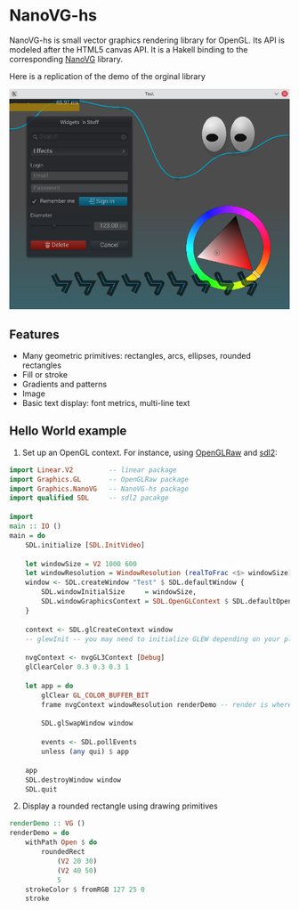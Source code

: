 NanoVG-hs
==================================

NanoVG-hs is small vector graphics rendering library for OpenGL. Its API is modeled after the HTML5 canvas API. It is a Hakell binding to the corresponding [NanoVG](https://github.com/memononen/nanovg) library.

Here is a replication of the demo of the orginal library

![Screenshot](resources/screenshot.png)

## Features

   - Many geometric primitives: rectangles, arcs, ellipses, rounded rectangles
   - Fill or stroke
   - Gradients and patterns
   - Image
   - Basic text display: font metrics, multi-line text

## Hello World example

 1. Set up an OpenGL context. For instance, using [OpenGLRaw](https://hackage.haskell.org/package/OpenGLRaw) and [sdl2](https://hackage.haskell.org/package/sdl2): 

```haskell
import Linear.V2         -- linear package
import Graphics.GL       -- OpenGLRaw package
import Graphics.NanoVG   -- NanoVG-hs package
import qualified SDL     -- sdl2 pacakge

import
main :: IO ()
main = do
    SDL.initialize [SDL.InitVideo]

    let windowSize = V2 1000 600
    let windowResolution = WindowResolution (realToFrac <$> windowSize) 4.0
    window <- SDL.createWindow "Test" $ SDL.defaultWindow {
        SDL.windowInitialSize     = windowSize,
        SDL.windowGraphicsContext = SDL.OpenGLContext $ SDL.defaultOpenGL {SDL.glProfile = SDL.Core SDL.Normal 3 3}
    }
    
    context <- SDL.glCreateContext window
    -- glewInit -- you may need to initialize GLEW depending on your platform

    nvgContext <- nvgGL3Context [Debug]
    glClearColor 0.3 0.3 0.3 1

    let app = do
    	glClear GL_COLOR_BUFFER_BIT
    	frame nvgContext windowResolution renderDemo -- render is where the drawing is done!
        
    	SDL.glSwapWindow window

        events <- SDL.pollEvents
        unless (any qui) $ app

    app
    SDL.destroyWindow window
    SDL.quit
```

 2. Display a rounded rectangle using drawing primitives

```haskell
renderDemo :: VG ()
renderDemo = do
	withPath Open $ do
		roundedRect
			(V2 20 30)
			(V2 40 50)
			5
	strokeColor $ fromRGB 127 25 0
	stroke 
```